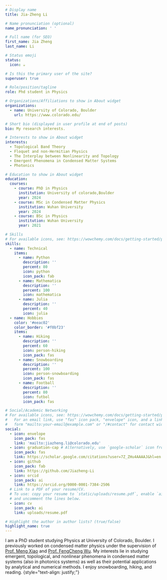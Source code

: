 ```yaml
---
# Display name
title: Jia-Zheng Li

# Name pronunciation (optional)
name_pronunciation: ' '

# Full name (for SEO)
first_name: Jia Zheng
last_name: Li

# Status emoji
status:
  icon: ☕️

# Is this the primary user of the site?
superuser: true

# Role/position/tagline
role: Phd student in Physics

# Organizations/Affiliations to show in About widget
organizations:
  - name: University of Colorado, Boulder
    url: https://www.colorado.edu/

# Short bio (displayed in user profile at end of posts)
bio: My research interests.

# Interests to show in About widget
interests:
  - Topological Band Theory
  - Floquet and non-Hermitian Physics
  - The Interplay between Nonlinearity and Topology
  - Emergent Phenomena in Condensed Matter Systems
  - Photonics

# Education to show in About widget
education:
  courses:
    - course: PhD in Physics
      institution: University of colorado,Boulder
      year: 2024 
    - course: MSc in Condensed Matter Physics
      institution: Wuhan University
      year: 2024 
    - course: BSc in Physics
      institution: Wuhan University
      year: 2021

# Skills
# For available icons, see: https://wowchemy.com/docs/getting-started/page-builder/#icons
skills:
  - name: Technical
    items:
      - name: Python
        description: ''
        percent: 80
        icon: python
        icon_pack: fab
      - name: Mathematica
        description: ''
        percent: 100
        icon: mathematica
      - name: Julia
        description: ''
        percent: 40
        icon: julia
  - name: Hobbies
    color: '#eeac02'
    color_border: '#f0bf23'
    items:
      - name: Hiking
        description: ''
        percent: 60
        icon: person-hiking
        icon_pack: fas
      - name: Snowboarding
        description: ''
        percent: 100
        icon: person-snowboarding
        icon_pack: fas
      - name: Football
        description: ''
        percent: 80
        icon: futbol
        icon_pack: fas

# Social/Academic Networking
# For available icons, see: https://wowchemy.com/docs/getting-started/page-builder/#icons
#   For an email link, use "fas" icon pack, "envelope" icon, and a link in the
#   form "mailto:your-email@example.com" or "/#contact" for contact widget.
social:
  - icon: envelope
    icon_pack: fas
    link: 'mailto:jiazheng.li@colorado.edu'
  - icon: graduation-cap # Alternatively, use `google-scholar` icon from `ai` icon pack
    icon_pack: fas
    link: https://scholar.google.com/citations?user=7Z_ZHu4AAAAJ&hl=en
  - icon: github
    icon_pack: fab
    link: https://github.com/Jiazheng-Li
  - icon: orcid
    icon_pack: ai
    link: https://orcid.org/0000-0001-7384-2506
  # Link to a PDF of your resume/CV.
  # To use: copy your resume to `static/uploads/resume.pdf`, enable `ai` icons in `params.yaml`,
  # and uncomment the lines below.
  - icon: cv
    icon_pack: ai
    link: uploads/resume.pdf

# Highlight the author in author lists? (true/false)
highlight_name: true
---
```


I am a PhD student studying Physics at University of Colorado, Boulder. I previously worked on condensed matter physics under the supervision of [Prof. Meng Xiao](http://jszy.whu.edu.cn/mengxiao/en/index.htm) and [Prof. FengCheng Wu](https://wufcheng.github.io/). My interests lie in studying emergent, topological, and nonlinear phenomena in condensed matter systems (also in photonics systems) as well as their potential applications by analytical and numerical methods. I enjoy snowboarding, hiking, and reading.
{style="text-align: justify;"}
